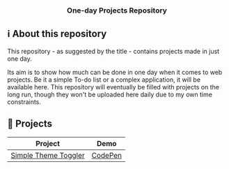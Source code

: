 <h3 align="center">
  One-day Projects Repository
</h3>

## :information_source: About this repository

This repository - as suggested by the title - contains projects made in just one day.

Its aim is to show how much can be done in one day when it comes to web projects. Be it a simple To-do list or a complex application, it will be available here. This repository will eventually be filled with projects on the long run, though they won't be uploaded here daily due to my own time constraints.

## :pencil: Projects

|                                            Project                                            |                         Demo                          |
| :-------------------------------------------------------------------------------------------: | :---------------------------------------------------: |
| [Simple Theme Toggler](https://github.com/rodrigoftw/onedayprojects/tree/master/themetoggler) | [CodePen](https://codepen.io/rodrigoftw/full/PoGqWqX) |

